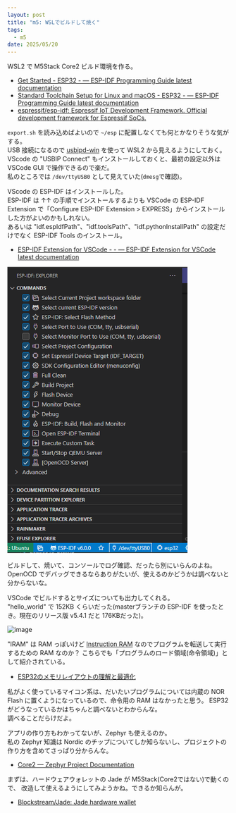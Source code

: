 ```yaml
---
layout: post
title: "m5: WSLでビルドして焼く"
tags:
  - m5
date: 2025/05/20
---
```


WSL2 で M5Stack Core2 ビルド環境を作る。

* [Get Started - ESP32 - — ESP-IDF Programming Guide latest documentation](https://docs.espressif.com/projects/esp-idf/en/latest/esp32/get-started/#)
* [Standard Toolchain Setup for Linux and macOS - ESP32 - — ESP-IDF Programming Guide latest documentation](https://docs.espressif.com/projects/esp-idf/en/latest/esp32/get-started/linux-macos-setup.html)
* [espressif/esp-idf: Espressif IoT Development Framework. Official development framework for Espressif SoCs.](https://github.com/espressif/esp-idf)

`export.sh` を読み込めばよいので `~/esp` に配置しなくても何とかなりそうな気がする。  
USB 接続になるので [usbipd-win](https://github.com/dorssel/usbipd-win) を使って WSL2 から見えるようにしておく。
VScode の "USBIP Connect" もインストールしておくと、最初の設定以外は VSCode GUI で操作できるので楽だ。  
私のところでは `/dev/ttyUSB0` として見えていた(`dmesg`で確認)。

VScode の ESP-IDF はインストールした。  
ESP-IDF は ↑↑ の手順でインストールするよりも VSCode の ESP-IDF Extension で「Configure ESP-IDF Extension > EXPRESS」からインストールした方がよいのかもしれない。  
あるいは "idf.espIdfPath"、"idf.toolsPath"、"idf.pythonInstallPath" の設定だけでなく ESP-IDF Tools のインストール。

* [ESP-IDF Extension for VSCode - - — ESP-IDF Extension for VSCode latest documentation](https://docs.espressif.com/projects/vscode-esp-idf-extension/en/latest/)

![image](images/20250520a-1.png)

ビルドして、焼いて、コンソールでログ確認、だったら別にいらんのよね。
OpenOCD でデバッグできるならありがたいが、使えるのかどうかは調べないと分からないな。  

VSCode でビルドするとサイズについても出力してくれる。  
"hello_world" で 152KB くらいだった(masterブランチの ESP-IDF を使ったとき。現在のリリース版 v5.4.1 だと 176KBだった)。

![image](images/20250520a-2.png)

"IRAM" は RAM っぽいけど [Instruction RAM](https://docs.espressif.com/projects/esp-idf/en/latest/esp32/api-guides/memory-types.html#iram-instruction-ram) なのでプログラムを転送して実行するための RAM なのか？ 
こちらでも「プログラムのロード領域(命令領域)」として紹介されている。

* [ESP32のメモリレイアウトの理解と最適化](https://zenn.dev/paradoia/articles/ce34af18e74392)

私がよく使っているマイコン系は、だいたいプログラムについては内蔵の NOR Flash に置くようになっているので、命令用の RAM はなかったと思う。
ESP32 がどうなっているかはちゃんと調べないとわからんな。  
調べることだらけだよ。

アプリの作り方もわかってないが、Zephyr も使えるのか。  
私の Zephyr 知識は Nordic のチップについてしか知らないし、プロジェクトの作り方を含めてさっぱり分からんな。

* [Core2 — Zephyr Project Documentation](https://docs.zephyrproject.org/latest/boards/m5stack/m5stack_core2/doc/index.html)

まずは、ハードウェアウォレットの Jade が M5Stack(Core2ではない)で動くので、
改造して使えるようにしてみようかね。できるか知らんが。

* [Blockstream/Jade: Jade hardware wallet](https://github.com/Blockstream/Jade)
